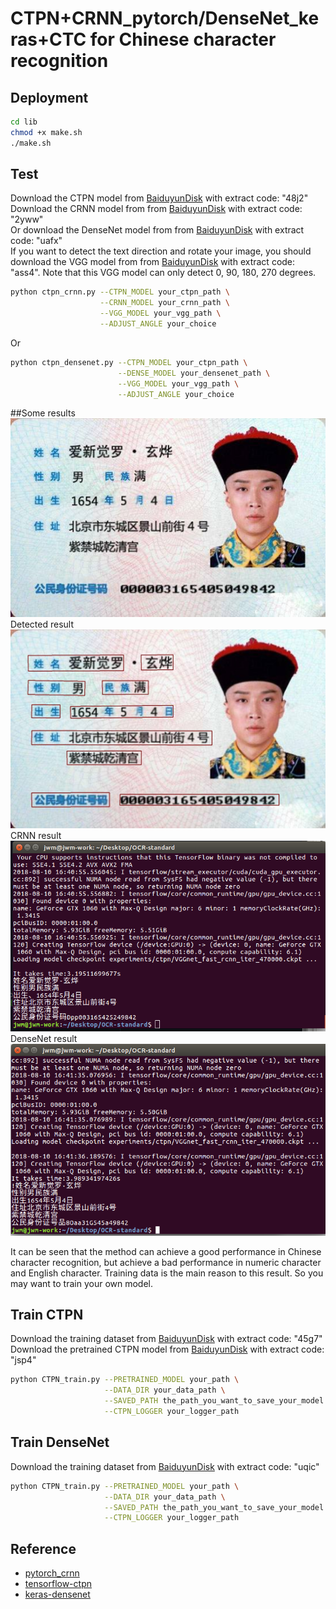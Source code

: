 # CTPN+CRNN_pytorch/DenseNet_keras+CTC for Chinese character recognition





## Deployment
```Bash
cd lib
chmod +x make.sh
./make.sh
```

## Test
Download the CTPN model from [BaiduyunDisk](https://pan.baidu.com/s/1CGwxKrJr5gtznGtM05Y4HA) with extract code: "48j2"<br>
Download the CRNN model from from [BaiduyunDisk](https://pan.baidu.com/s/1wTM-mBX0Beg-xkLZuhLwog) with extract code: "2yww"<br>
Or download the DenseNet model from from [BaiduyunDisk](https://pan.baidu.com/s/1qUJ4NNY2tKGE0ll_QGuGXA) with extract code: "uafx"<br>
If you want to detect the text direction and rotate your image, you should download the VGG model from from [BaiduyunDisk](https://pan.baidu.com/s/1L14LJYmkU37S-aAXl06CAg) with extract code: "ass4". Note that this VGG model can only detect 0, 90, 180, 270 degrees.<br>

```Bash
python ctpn_crnn.py --CTPN_MODEL your_ctpn_path \
					--CRNN_MODEL your_crnn_path \
					--VGG_MODEL your_vgg_path \
					--ADJUST_ANGLE your_choice
```
Or
```Bash
python ctpn_densenet.py --CTPN_MODEL your_ctpn_path \
					    --DENSE_MODEL your_densenet_path \
					    --VGG_MODEL your_vgg_path \
					    --ADJUST_ANGLE your_choice
```

##Some results
![](https://github.com/csjiangwm/OCR-standard/blob/master/images/timg.jpg)
Detected result
![](https://github.com/csjiangwm/OCR-standard/blob/master/images/result.jpg)
CRNN result
![](https://github.com/csjiangwm/OCR-standard/blob/master/images/crnn.png)
DenseNet result
![](https://github.com/csjiangwm/OCR-standard/blob/master/images/densenet.png) 

It can be seen that the method can achieve a good performance in Chinese character recognition, but achieve a bad performance in numeric character and English character. Training data is the main reason to this result. So you may want to train your own model.


## Train CTPN
Download the training dataset from [BaiduyunDisk](https://pan.baidu.com/s/1ut_8j4ndwpzWG4sWAjLbrA) with extract code: "45g7"<br>
Download the pretrained CTPN model from [BaiduyunDisk](https://pan.baidu.com/s/136nhJP-0gMCupvTcSjcqKw) with extract code: "jsp4"<br>

```Bash
python CTPN_train.py --PRETRAINED_MODEL your_path \
					 --DATA_DIR your_data_path \
					 --SAVED_PATH the_path_you_want_to_save_your_model \
					 --CTPN_LOGGER your_logger_path
```

## Train DenseNet
Download the training dataset from [BaiduyunDisk](https://pan.baidu.com/s/1IRdf7P6JDV6HZQkJFGfgwA) with extract code: "uqic"<br>


```Bash
python CTPN_train.py --PRETRAINED_MODEL your_path \
					 --DATA_DIR your_data_path \
					 --SAVED_PATH the_path_you_want_to_save_your_model \
					 --CTPN_LOGGER your_logger_path
```





## Reference

- [pytorch_crnn](https://github.com/meijieru/crnn.pytorch.git)    
- [tensorflow-ctpn](https://github.com/eragonruan/text-detection-ctpn )
- [keras-densenet](https://github.com/YCG09/chinese_ocr)

